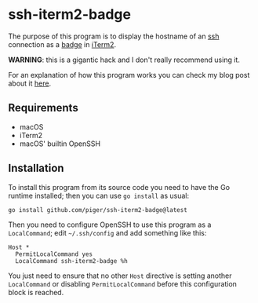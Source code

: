 # ssh-iterm2-badge

The purpose of this program is to display the hostname of an [ssh](https://www.openssh.com/)
connection as a [badge](https://iterm2.com/documentation-badges.html) in [iTerm2](https://iterm2.com/).

**WARNING**: this is a gigantic hack and I don't really recommend using it.

For an explanation of how this program works you can check my blog post about it
[here](https://blog.spatof.org/posts/2023/05/kqueue-iterm2-and-openssh/).

## Requirements

- macOS
- iTerm2
- macOS' builtin OpenSSH

## Installation

To install this program from its source code you need to have the Go runtime installed; then you can
use `go install` as usual:

```shell
go install github.com/piger/ssh-iterm2-badge@latest
```

Then you need to configure OpenSSH to use this program as a `LocalCommand`; edit `~/.ssh/config` and
add something like this:

```
Host *
  PermitLocalCommand yes
  LocalCommand ssh-iterm2-badge %h
```

You just need to ensure that no other `Host` directive is setting another `LocalCommand` or
disabling `PermitLocalCommand` before this configuration block is reached.
